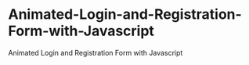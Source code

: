 # Animated-Login-and-Registration-Form-with-Javascript
Animated Login and Registration Form with Javascript

